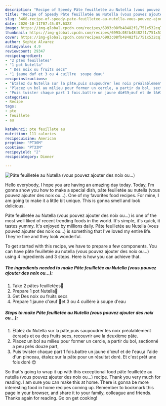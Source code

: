 ```yaml
---
description: "Recipe of Speedy Pâte feuilletée au Nutella (vous pouvez ajouter des noix ou...)"
title: "Recipe of Speedy Pâte feuilletée au Nutella (vous pouvez ajouter des noix ou...)"
slug: 3468-recipe-of-speedy-pate-feuilletee-au-nutella-vous-pouvez-ajouter-des-noix-ou
date: 2020-10-11T07:45:07.632Z
image: https://img-global.cpcdn.com/recipes/6993c08fb48482f1/751x532cq70/pate-feuilletee-au-nutella-vous-pouvez-ajouter-des-noix-ou-photo-principale-de-la-recette.jpg
thumbnail: https://img-global.cpcdn.com/recipes/6993c08fb48482f1/751x532cq70/pate-feuilletee-au-nutella-vous-pouvez-ajouter-des-noix-ou-photo-principale-de-la-recette.jpg
cover: https://img-global.cpcdn.com/recipes/6993c08fb48482f1/751x532cq70/pate-feuilletee-au-nutella-vous-pouvez-ajouter-des-noix-ou-photo-principale-de-la-recette.jpg
author: Sophie Alvarez
ratingvalue: 4.9
reviewcount: 29347
recipeingredient:
- "2 ptes feuilletes"
- "1 pot Nutella"
- " Des noix ou fruits secs"
- "1 jaune duf et 3 ou 4 cuillre  soupe deau"
recipeinstructions:
- "Étalez du Nutella sur la pâte,puis saupoudrer les noix préalablement écrasés et ou des fruits secs, recouvrir ave la deuxième pâte."
- "Placez un bol au milieu pour former un cercle, a partir du bol, sectionné a peu près douze part,"
- "Puis twister chaque part 1 fois.battre un jaune d&#39;œuf et de l&#39;eau,a l&#39;aide d&#39;un pinceau, étalez sur la pâte pour un résultat doré. Et c&#39;est prêt une fois doré 😊"
categories:
- Recipe
tags:
- pte
- feuillete
- au

katakunci: pte feuillete au 
nutrition: 111 calories
recipecuisine: American
preptime: "PT30M"
cooktime: "PT33M"
recipeyield: "2"
recipecategory: Dinner

---
```



![Pâte feuilletée au Nutella (vous pouvez ajouter des noix ou...)](https://img-global.cpcdn.com/recipes/6993c08fb48482f1/751x532cq70/pate-feuilletee-au-nutella-vous-pouvez-ajouter-des-noix-ou-photo-principale-de-la-recette.jpg)

Hello everybody, I hope you are having an amazing day today. Today, I'm gonna show you how to make a special dish, pâte feuilletée au nutella (vous pouvez ajouter des noix ou...). One of my favorites food recipes. For mine, I am going to make it a little bit unique. This is gonna smell and look delicious.

Pâte feuilletée au Nutella (vous pouvez ajouter des noix ou...) is one of the most well liked of recent trending foods in the world. It's simple, it's quick, it tastes yummy. It's enjoyed by millions daily. Pâte feuilletée au Nutella (vous pouvez ajouter des noix ou...) is something that I've loved my entire life. They're fine and they look wonderful.




To get started with this recipe, we have to prepare a few components. You can have pâte feuilletée au nutella (vous pouvez ajouter des noix ou...) using 4 ingredients and 3 steps. Here is how you can achieve that.

<!--inarticleads1-->

##### The ingredients needed to make Pâte feuilletée au Nutella (vous pouvez ajouter des noix ou...):

1. Take 2 pâtes feuilletées🥐
1. Prepare 1 pot Nutella🍫
1. Get  Des noix ou fruits secs
1. Prepare 1 jaune d&#39;œuf 🥚et 3 ou 4 cuillère à soupe d&#39;eau




<!--inarticleads2-->

##### Steps to make Pâte feuilletée au Nutella (vous pouvez ajouter des noix ou...):

1. Étalez du Nutella sur la pâte,puis saupoudrer les noix préalablement écrasés et ou des fruits secs, recouvrir ave la deuxième pâte.
1. Placez un bol au milieu pour former un cercle, a partir du bol, sectionné a peu près douze part,
1. Puis twister chaque part 1 fois.battre un jaune d&#39;œuf et de l&#39;eau,a l&#39;aide d&#39;un pinceau, étalez sur la pâte pour un résultat doré. Et c&#39;est prêt une fois doré 😊




So that's going to wrap it up with this exceptional food pâte feuilletée au nutella (vous pouvez ajouter des noix ou...) recipe. Thank you very much for reading. I am sure you can make this at home. There is gonna be more interesting food in home recipes coming up. Remember to bookmark this page in your browser, and share it to your family, colleague and friends. Thanks again for reading. Go on get cooking!
